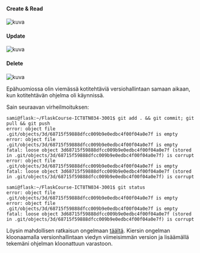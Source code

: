#### Create & Read
![kuva](https://user-images.githubusercontent.com/58463139/119876801-f2eebe00-bf30-11eb-8d49-9bbe7136d42e.png)
#### Update
![kuva](https://user-images.githubusercontent.com/58463139/119876970-23cef300-bf31-11eb-94c9-c8862c9842a4.png)
#### Delete
![kuva](https://user-images.githubusercontent.com/58463139/119877015-32b5a580-bf31-11eb-9b1f-a1f5fe56803c.png)



Epähuomiossa olin viemässä kotitehtäviä versiohallintaan samaan aikaan, kun kotitehtävän ohjelma oli käynnissä.

Sain seuraavan virheilmoituksen:
```
sami@flask:~/FlaskCourse-ICT8TN034-3001$ git add . && git commit; git pull && git push
error: object file .git/objects/3d/68715f59888dfcc009b9e0edbc4f00f04a0e7f is empty
error: object file .git/objects/3d/68715f59888dfcc009b9e0edbc4f00f04a0e7f is empty
fatal: loose object 3d68715f59888dfcc009b9e0edbc4f00f04a0e7f (stored in .git/objects/3d/68715f59888dfcc009b9e0edbc4f00f04a0e7f) is corrupt
error: object file .git/objects/3d/68715f59888dfcc009b9e0edbc4f00f04a0e7f is empty
fatal: loose object 3d68715f59888dfcc009b9e0edbc4f00f04a0e7f (stored in .git/objects/3d/68715f59888dfcc009b9e0edbc4f00f04a0e7f) is corrupt
```
```
sami@flask:~/FlaskCourse-ICT8TN034-3001$ git status
error: object file .git/objects/3d/68715f59888dfcc009b9e0edbc4f00f04a0e7f is empty
error: object file .git/objects/3d/68715f59888dfcc009b9e0edbc4f00f04a0e7f is empty
fatal: loose object 3d68715f59888dfcc009b9e0edbc4f00f04a0e7f (stored in .git/objects/3d/68715f59888dfcc009b9e0edbc4f00f04a0e7f) is corrupt
```
Löysin mahdollisen ratkaisun ongelmaan [täältä](https://stackoverflow.com/questions/11706215/how-to-fix-git-error-object-file-is-empty). Kiersin ongelman kloonaamalla versionhallintaan viedyn viimeisimmän version ja lisäämällä tekemäni
ohjelman kloonattuun varastoon.
